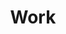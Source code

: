 ---
title: Work
layout: layouts/work-index.html
description: UX design and research case studies
collectionName: work
---